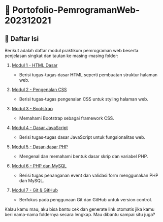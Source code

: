 # 📘 Portofolio-PemrogramanWeb-202312021

## 📑 Daftar Isi

Berikut adalah daftar modul praktikum pemrograman web beserta penjelasan singkat dan tautan ke masing-masing folder:

1. [Modul 1 - HTML Dasar](./Modul1-HTMLDasar/)
   - Berisi tugas-tugas dasar HTML seperti pembuatan struktur halaman web.

2. [Modul 2 - Pengenalan CSS](./Modul2-PengenalanCSS/)
   - Berisi tugas-tugas pengenalan CSS untuk styling halaman web.

3. [Modul 3 - Bootstrap](./Modul3-Bootstrap/)
   - Memahami Bootstrap sebagai framework CSS.

4. [Modul 4 - Dasar JavaScript](./Modul4-DasarJavaScript/)
   - Berisi tugas-tugas dasar JavaScript untuk fungsionalitas web.

5. [Modul 5 - Dasar-dasar PHP](./Modul5-DasarPHP/)
   - Mengenal dan memahami bentuk dasar skrip dan variabel PHP.

6. [Modul 6 - PHP dan MySQL](./Modul6-PHPMySQL/)
   - Berisi tugas penanganan event dan validasi form menggunakan PHP dan MySQL.

7. [Modul 7 - Git & GitHub](./Modul7-GitGitHub/)
   - Berfokus pada penggunaan Git dan GitHub untuk version control.



Kalau kamu mau, aku bisa bantu cek dan generate link otomatis jika kamu beri nama-nama foldernya secara lengkap. Mau dibantu sampai situ juga?
